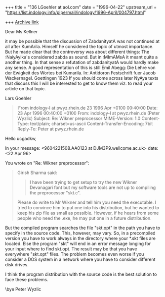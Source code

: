+++
title = "136 LGoehler at aol.com"
date = "1996-04-22"
upstream_url = "https://list.indology.info/pipermail/indology/1996-April/004797.html"

+++
[Archive link](https://list.indology.info/pipermail/indology/1996-April/004797.html)

Dear Ms Kellner


  it may be possible that the discussion of ZabdanityatA was not continued at
all after KumArila. Himself he considered the topic of utmost importance. But
he made clear that the controversy was about different things: The
:NaiyAyika's considered zabda as sound. But in :MImAMsA it meant quite a
another thing. In that sense a refutation of zabdanityatA would hardly make
any sense.  A good representation of this is still Emil Abegg: Die Lehre von
der Ewigkeit des Wortes bei Kumarila. In: Antidoron Festschrift fuer Jacob
Wackernagel. Goettingen 1923
  If you should come across later NyAya texts that discuss this I will be
interested to get to know them viz. to read your article on that topic.

Lars Goehler


> From indology-l at pwyz.rhein.de 23 1996 Apr +0100 00:40:00
Date: 23 Apr 1996 00:40:00 +0100
From: indology-l at pwyz.rhein.de (Peter Wyzlic)
Subject: Re: Wikner preprocessor
MIME-Version: 1.0
Content-Type: text/plain; charset=us-ascii
Content-Transfer-Encoding: 7bit
Reply-To: Peter at pwyz.rhein.de

Hello ucgadkw,

In your
message: <9604221508.AA0123 at DJM3P9.wellcome.ac.uk>
date: <22 Apr 96>

You wrote on "Re: Wikner preprocessor":

>Girish Sharma said:
>>
>> I have been trying to get setup to try the new Wikner Devanagari font
>> but my software tools are not up to compiling the preprocessor "skt.c".
>
>Please do write to Mr Wikner and tell him you need the executable.  I
>tried to convince him to put one into his distribution, but he wanted to
>keep his zip file as small as possible.  However, if he hears from some
>people who need the .exe, he may put one in a future distribution.

But the compiled program searches the file "skt.opt" in the path you have to
specify in the source code. This, however, may vary. So, in a precompiled
version you have to work always in the directory where your *.skt files are
located. Else the program "skt" will end in an error message longing for
your input where to find skt.opt. The result may be that you have everywhere
"skt.opt" files. The problem becomes even worse if you consider a DOS system
in a network where you have to consider different disk drives.

I think the program distribution with the source code is the best solution
to face these problems. 

\bye
Peter Wyzlic






